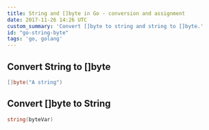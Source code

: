 ```yaml
---
title: String and []byte in Go - conversion and assignment
date: 2017-11-26 14:26 UTC
custom_summary: 'Convert []byte to string and string to []byte.'
id: "go-string-byte"
tags: 'go, golang'
---
```


## Convert String to []byte
```go
[]byte("A string")
```

## Convert []byte to String
```go
string(byteVar)
```
